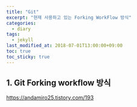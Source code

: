 ```yaml
---
title: "Git"
excerpt: "현재 사용하고 있는 Forking WorkFlow 방식"
categories:
  - diary
tags:
  - jekyll
last_modified_at: 2018-07-01T13:00:00+09:00
toc: true
toc_sticky: true
---
```


## 1. Git Forking workflow 방식

https://andamiro25.tistory.com/193
